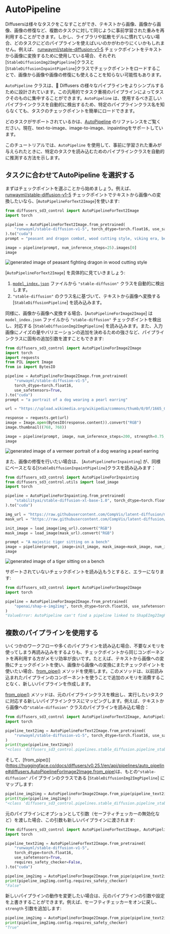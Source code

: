 <!--Copyright 2024 The HuggingFace Team. All rights reserved.

Licensed under the Apache License, Version 2.0 (the "License"); you may not use this file except in compliance with
the License. You may obtain a copy of the License at

http://www.apache.org/licenses/LICENSE-2.0

Unless required by applicable law or agreed to in writing, software distributed under the License is distributed on
an "AS IS" BASIS, WITHOUT WARRANTIES OR CONDITIONS OF ANY KIND, either express or implied. See the License for the
specific language governing permissions and limitations under the License.
-->

# AutoPipeline

Diffusersは様々なタスクをこなすことができ、テキストから画像、画像から画像、画像の修復など、複数のタスクに対して同じように事前学習された重みを再利用することができます。しかし、ライブラリや拡散モデルに慣れていない場合、どのタスクにどのパイプラインを使えばいいのかがわかりにくいかもしれません。例えば、 [runwayml/stable-diffusion-v1-5](https://huggingface.co/runwayml/stable-diffusion-v1-5) チェックポイントをテキストから画像に変換するために使用している場合、それぞれ[`StableDiffusionImg2ImgPipeline`]クラスと[`StableDiffusionInpaintPipeline`]クラスでチェックポイントをロードすることで、画像から画像や画像の修復にも使えることを知らない可能性もあります。

`AutoPipeline` クラスは、🤗 Diffusers の様々なパイプラインをよりシンプルするために設計されています。この汎用的でタスク重視のパイプラインによってタスクそのものに集中することができます。`AutoPipeline` は、使用するべき正しいパイプラインクラスを自動的に検出するため、特定のパイプラインクラス名を知らなくても、タスクのチェックポイントを簡単にロードできます。

<Tip>

どのタスクがサポートされているかは、[AutoPipeline](../api/pipelines/auto_pipeline) のリファレンスをご覧ください。現在、text-to-image、image-to-image、inpaintingをサポートしています。

</Tip>

このチュートリアルでは、`AutoPipeline` を使用して、事前に学習された重みが与えられたときに、特定のタスクを読み込むためのパイプラインクラスを自動的に推測する方法を示します。

## タスクに合わせてAutoPipeline を選択する
まずはチェックポイントを選ぶことから始めましょう。例えば、 [runwayml/stable-diffusion-v1-5](https://huggingface.co/runwayml/stable-diffusion-v1-5) チェックポイントでテキストから画像への変換したいなら、[`AutoPipelineForText2Image`]を使います:

```py
from diffusers_sd3_control import AutoPipelineForText2Image
import torch

pipeline = AutoPipelineForText2Image.from_pretrained(
    "runwayml/stable-diffusion-v1-5", torch_dtype=torch.float16, use_safetensors=True
).to("cuda")
prompt = "peasant and dragon combat, wood cutting style, viking era, bevel with rune"

image = pipeline(prompt, num_inference_steps=25).images[0]
image
```

<div class="flex justify-center">
    <img src="https://huggingface.co/datasets/huggingface/documentation-images/resolve/main/diffusers/autopipeline-text2img.png" alt="generated image of peasant fighting dragon in wood cutting style"/>
</div>

[`AutoPipelineForText2Image`] を具体的に見ていきましょう:

1. [`model_index.json`](https://huggingface.co/runwayml/stable-diffusion-v1-5/blob/main/model_index.json) ファイルから `"stable-diffusion"` クラスを自動的に検出します。
2. `"stable-diffusion"` のクラス名に基づいて、テキストから画像へ変換する [`StableDiffusionPipeline`] を読み込みます。

同様に、画像から画像へ変換する場合、[`AutoPipelineForImage2Image`] は `model_index.json` ファイルから `"stable-diffusion"` チェックポイントを検出し、対応する [`StableDiffusionImg2ImgPipeline`] を読み込みます。また、入力画像にノイズの量やバリエーションの追加を決めるための強さなど、パイプラインクラスに固有の追加引数を渡すこともできます:

```py
from diffusers_sd3_control import AutoPipelineForImage2Image
import torch
import requests
from PIL import Image
from io import BytesIO

pipeline = AutoPipelineForImage2Image.from_pretrained(
    "runwayml/stable-diffusion-v1-5",
    torch_dtype=torch.float16,
    use_safetensors=True,
).to("cuda")
prompt = "a portrait of a dog wearing a pearl earring"

url = "https://upload.wikimedia.org/wikipedia/commons/thumb/0/0f/1665_Girl_with_a_Pearl_Earring.jpg/800px-1665_Girl_with_a_Pearl_Earring.jpg"

response = requests.get(url)
image = Image.open(BytesIO(response.content)).convert("RGB")
image.thumbnail((768, 768))

image = pipeline(prompt, image, num_inference_steps=200, strength=0.75, guidance_scale=10.5).images[0]
image
```

<div class="flex justify-center">
    <img src="https://huggingface.co/datasets/huggingface/documentation-images/resolve/main/diffusers/autopipeline-img2img.png" alt="generated image of a vermeer portrait of a dog wearing a pearl earring"/>
</div>

また、画像の修復を行いたい場合は、 [`AutoPipelineForInpainting`] が、同様にベースとなる[`StableDiffusionInpaintPipeline`]クラスを読み込みます：

```py
from diffusers_sd3_control import AutoPipelineForInpainting
from diffusers_sd3_control.utils import load_image
import torch

pipeline = AutoPipelineForInpainting.from_pretrained(
    "stabilityai/stable-diffusion-xl-base-1.0", torch_dtype=torch.float16, use_safetensors=True
).to("cuda")

img_url = "https://raw.githubusercontent.com/CompVis/latent-diffusion/main/data/inpainting_examples/overture-creations-5sI6fQgYIuo.png"
mask_url = "https://raw.githubusercontent.com/CompVis/latent-diffusion/main/data/inpainting_examples/overture-creations-5sI6fQgYIuo_mask.png"

init_image = load_image(img_url).convert("RGB")
mask_image = load_image(mask_url).convert("RGB")

prompt = "A majestic tiger sitting on a bench"
image = pipeline(prompt, image=init_image, mask_image=mask_image, num_inference_steps=50, strength=0.80).images[0]
image
```

<div class="flex justify-center">
    <img src="https://huggingface.co/datasets/huggingface/documentation-images/resolve/main/diffusers/autopipeline-inpaint.png" alt="generated image of a tiger sitting on a bench"/>
</div>

サポートされていないチェックポイントを読み込もうとすると、エラーになります:

```py
from diffusers_sd3_control import AutoPipelineForImage2Image
import torch

pipeline = AutoPipelineForImage2Image.from_pretrained(
    "openai/shap-e-img2img", torch_dtype=torch.float16, use_safetensors=True
)
"ValueError: AutoPipeline can't find a pipeline linked to ShapEImg2ImgPipeline for None"
```

## 複数のパイプラインを使用する

いくつかのワークフローや多くのパイプラインを読み込む場合、不要なメモリを使ってしまう再読み込みをするよりも、チェックポイントから同じコンポーネントを再利用する方がメモリ効率が良いです。たとえば、テキストから画像への変換にチェックポイントを使い、画像から画像への変換にまたチェックポイントを使いたい場合、[from_pipe()](https://huggingface.co/docs/diffusers/v0.25.1/en/api/pipelines/auto_pipeline#diffusers.AutoPipelineForImage2Image.from_pipe) メソッドを使用します。このメソッドは、以前読み込まれたパイプラインのコンポーネントを使うことで追加のメモリを消費することなく、新しいパイプラインを作成します。

[from_pipe()](https://huggingface.co/docs/diffusers/v0.25.1/en/api/pipelines/auto_pipeline#diffusers.AutoPipelineForImage2Image.from_pipe) メソッドは、元のパイプラインクラスを検出し、実行したいタスクに対応する新しいパイプラインクラスにマッピングします。例えば、テキストから画像への`"stable-diffusion"` クラスのパイプラインを読み込む場合：

```py
from diffusers_sd3_control import AutoPipelineForText2Image, AutoPipelineForImage2Image
import torch

pipeline_text2img = AutoPipelineForText2Image.from_pretrained(
    "runwayml/stable-diffusion-v1-5", torch_dtype=torch.float16, use_safetensors=True
)
print(type(pipeline_text2img))
"<class 'diffusers_sd3_control.pipelines.stable_diffusion.pipeline_stable_diffusion.StableDiffusionPipeline'>"
```

そして、[from_pipe()] (https://huggingface.co/docs/diffusers/v0.25.1/en/api/pipelines/auto_pipeline#diffusers.AutoPipelineForImage2Image.from_pipe)は、もとの`"stable-diffusion"` パイプラインのクラスである [`StableDiffusionImg2ImgPipeline`] にマップします:

```py
pipeline_img2img = AutoPipelineForImage2Image.from_pipe(pipeline_text2img)
print(type(pipeline_img2img))
"<class 'diffusers_sd3_control.pipelines.stable_diffusion.pipeline_stable_diffusion_img2img.StableDiffusionImg2ImgPipeline'>"
```
元のパイプラインにオプションとして引数（セーフティチェッカーの無効化など）を渡した場合、この引数も新しいパイプラインに渡されます:

```py
from diffusers_sd3_control import AutoPipelineForText2Image, AutoPipelineForImage2Image
import torch

pipeline_text2img = AutoPipelineForText2Image.from_pretrained(
    "runwayml/stable-diffusion-v1-5",
    torch_dtype=torch.float16,
    use_safetensors=True,
    requires_safety_checker=False,
).to("cuda")

pipeline_img2img = AutoPipelineForImage2Image.from_pipe(pipeline_text2img)
print(pipeline_img2img.config.requires_safety_checker)
"False"
```

新しいパイプラインの動作を変更したい場合は、元のパイプラインの引数や設定を上書きすることができます。例えば、セーフティチェッカーをオンに戻し、`strength` 引数を追加します:

```py
pipeline_img2img = AutoPipelineForImage2Image.from_pipe(pipeline_text2img, requires_safety_checker=True, strength=0.3)
print(pipeline_img2img.config.requires_safety_checker)
"True"
```
